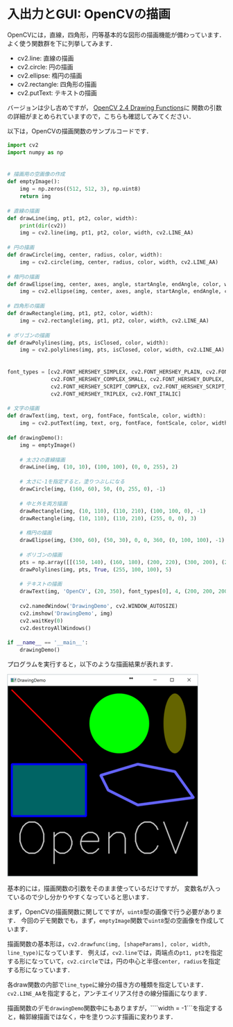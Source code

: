 入出力とGUI: OpenCVの描画
====

OpenCVには，直線，四角形，円等基本的な図形の描画機能が備わっています．
よく使う関数群を下に列挙してみます．

* cv2.line: 直線の描画
* cv2.circle: 円の描画
* cv2.ellipse: 楕円の描画
* cv2.rectangle: 四角形の描画
* cv2.putText: テキストの描画

バージョンは少し古めですが，
[OpenCV 2.4 Drawing Functions](http://docs.opencv.org/2.4/modules/core/doc/drawing_functions.html)に
関数の引数の詳細がまとめられていますので，こちらも確認してみてください．

以下は，OpenCVの描画関数のサンプルコードです．

``` Python
import cv2
import numpy as np


# 描画用の空画像の作成
def emptyImage():
    img = np.zeros((512, 512, 3), np.uint8)
    return img

# 直線の描画
def drawLine(img, pt1, pt2, color, width):
    print(dir(cv2))
    img = cv2.line(img, pt1, pt2, color, width, cv2.LINE_AA)

# 円の描画
def drawCircle(img, center, radius, color, width):
    img = cv2.circle(img, center, radius, color, width, cv2.LINE_AA)

# 楕円の描画
def drawElipse(img, center, axes, angle, startAngle, endAngle, color, width):
    img = cv2.ellipse(img, center, axes, angle, startAngle, endAngle, color, width, cv2.LINE_AA)

# 四角形の描画
def drawRectangle(img, pt1, pt2, color, width):
    img = cv2.rectangle(img, pt1, pt2, color, width, cv2.LINE_AA)

# ポリゴンの描画
def drawPolylines(img, pts, isClosed, color, width):
    img = cv2.polylines(img, pts, isClosed, color, width, cv2.LINE_AA)


font_types = [cv2.FONT_HERSHEY_SIMPLEX, cv2.FONT_HERSHEY_PLAIN, cv2.FONT_HERSHEY_COMPLEX,
              cv2.FONT_HERSHEY_COMPLEX_SMALL, cv2.FONT_HERSHEY_DUPLEX,
              cv2.FONT_HERSHEY_SCRIPT_COMPLEX, cv2.FONT_HERSHEY_SCRIPT_SIMPLEX,
              cv2.FONT_HERSHEY_TRIPLEX, cv2.FONT_ITALIC]

# 文字の描画
def drawText(img, text, org, fontFace, fontScale, color, width):
    img = cv2.putText(img, text, org, fontFace, fontScale, color, width, cv2.LINE_AA)

def drawingDemo():
    img = emptyImage()

    # 太さ2の直線描画
    drawLine(img, (10, 10), (100, 100), (0, 0, 255), 2)

    # 太さに-1を指定すると，塗りつぶしになる
    drawCircle(img, (160, 60), 50, (0, 255, 0), -1)

    # 中と外を両方描画
    drawRectangle(img, (10, 110), (110, 210), (100, 100, 0), -1)
    drawRectangle(img, (10, 110), (110, 210), (255, 0, 0), 3)

    # 楕円の描画
    drawElipse(img, (300, 60), (50, 30), 0, 0, 360, (0, 100, 100), -1)

    # ポリゴンの描画
    pts = np.array([[(150, 140), (160, 180), (200, 220), (300, 200), (280, 130), (250, 110)]], dtype=np.int32)
    drawPolylines(img, pts, True, (255, 100, 100), 5)

    # テキストの描画
    drawText(img, 'OpenCV', (20, 350), font_types[0], 4, (200, 200, 200), 2)

    cv2.namedWindow('DrawingDemo', cv2.WINDOW_AUTOSIZE)
    cv2.imshow('DrawingDemo', img)
    cv2.waitKey(0)
    cv2.destroyAllWindows()

if __name__ == '__main__':
    drawingDemo()
```

プログラムを実行すると，以下のような描画結果が表れます．

![OpenCVの描画デモ](images/drawing_demo.png)

基本的には，描画関数の引数をそのまま使っているだけですが，
変数名が入っているので少し分かりやすくなっていると思います．

まず，OpenCVの描画関数に関してですが，```uint8```型の画像で行う必要があります．
今回のデモ関数でも，まず，```emptyImage```関数で```uint8```型の空画像を作成しています．

描画関数の基本形は，```cv2.drawfunc(img, [shapeParams], color, width, line_type)```になっています．
例えば，```cv2.line```では，両端点の```pt1, pt2```を指定する形になっていて，```cv2.circle```では，円の中心と半径```center, radius```を指定する形になっています．

各draw関数の内部で```line_type```に線分の描き方の種類を指定しています．```cv2.LINE_AA```を指定すると，アンチエイリアス付きの線分描画になります．

描画関数のデモ```drawingDemo```関数中にもありますが，````width = -1```を指定すると，輪郭線描画ではなく，中を塗りつぶす描画に変わります．

